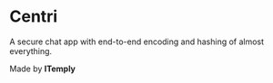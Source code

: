 # Centri
A secure chat app with end-to-end encoding and hashing of almost everything.

Made by <b>ITemply</b>
